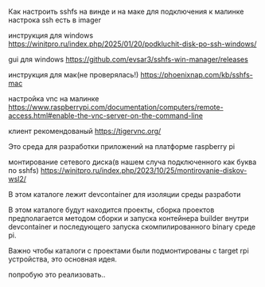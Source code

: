 Как настроить sshfs на винде и на маке для подключения к малинке
настрока ssh есть в imager

инструкция для windows
https://winitpro.ru/index.php/2025/01/20/podkluchit-disk-po-ssh-windows/

gui для windows
https://github.com/evsar3/sshfs-win-manager/releases

инструкция для мак(не проверялась!)
https://phoenixnap.com/kb/sshfs-mac

настройка vnc на малинке
https://www.raspberrypi.com/documentation/computers/remote-access.html#enable-the-vnc-server-on-the-command-line

клиент рекомендованый
https://tigervnc.org/

Это среда для разработки приложений на платформе raspberry pi

монтирование сетевого диска(в нашем случа подключенного как буква по sshfs)
https://winitpro.ru/index.php/2023/10/25/montirovanie-diskov-wsl2/

В этом каталоге лежит devcontainer для изоляции среды разработи

В этом каталоге будут находится проекты, сборка проектов предполагается методом сборки и запуска контейнера builder внутри devcontainer и последующего запуска скомпилированного binary среде pi.

Важно чтобы каталоги с проектами были подмонтированы с target rpi устройства, это основная идея.

попробую это реализовать..
